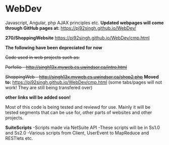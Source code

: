 # WebDev
Javascript, Angular, php AJAX principles etc.
**Updated webpages will come through GitHub pages at:**
https://pj92singh.github.io/WebDev/

**270/ShoppingWebsite**
https://pj92singh.github.io/WebDev/cmp.html


**The following have been depreciated for now**

~~Code used in web projects such as:~~

~~Porfolio - http://singh13x.myweb.cs.uwindsor.ca/intro.html~~

~~ShoppingWeb - http://singh13x.myweb.cs.uwindsor.ca/shop2.php~~
**Moved to:**
https://pj92singh.github.io/WebDev/cmp.html 
(some tabs/pages will not work! They are still being transfered over) 


**other links will be added soon!**

Most of this code is being tested and reviewd for use.
Mainly it will be tested segments that can be use for,
other parts of websites and other projects.


**SuiteScripts**
-Scripts made via NetSuite API
-These scripts will be in Ss1.0 and Ss2.0 
-Various scripts from Client, UserEvent to MapReduce and RESTlets etc.



